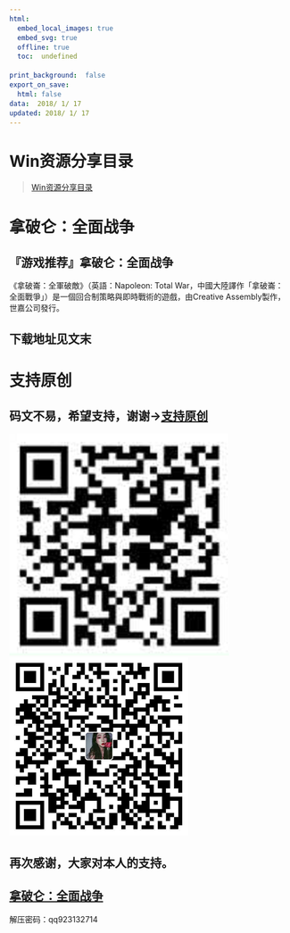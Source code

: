 ```yaml
---
html:
  embed_local_images: true
  embed_svg: true
  offline: true
  toc:  undefined

print_background:  false
export_on_save:
  html: false
data:  2018/ 1/ 17
updated: 2018/ 1/ 17
---
```


# Win资源分享目录

> [Win资源分享目录](https://blog.csdn.net/qq923132714/article/details/83108491 "Win资源分享目录")


# 拿破仑：全面战争

## 『游戏推荐』拿破仑：全面战争

《拿破崙：全軍破敵》（英語：Napoleon: Total War，中國大陸譯作「拿破崙：全面戰爭」）是一個回合制策略與即時戰術的遊戲，由Creative Assembly製作，世嘉公司發行。

## 下载地址见文末

# 支持原创
## 码文不易，希望支持，谢谢->**[支持原创](http://blog.csdn.net/qq923132714/article/details/79399145)**
![微信支付](https://raw.githubusercontent.com/923132714/my_picture/master/blog/support/weixin.png)![微信支付](https://raw.githubusercontent.com/923132714/my_picture/master/blog/support/支付宝.png)
## 再次感谢，大家对本人的支持。



## [拿破仑：全面战争](http://u16848854.ctfile.net/fs/16848854-331593081  "拿破仑：全面战争")

解压密码：qq923132714

